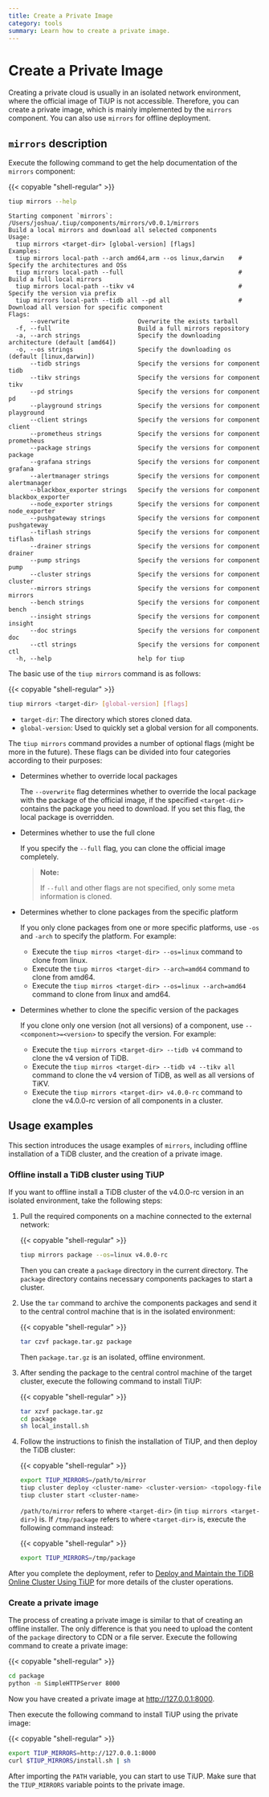 ```yaml
---
title: Create a Private Image
category: tools
summary: Learn how to create a private image.
---
```


# Create a Private Image

Creating a private cloud is usually in an isolated network environment, where the official image of TiUP is not accessible. Therefore, you can create a private image, which is mainly implemented by the `mirrors` component. You can also use `mirrors` for offline deployment.

## `mirrors` description

Execute the following command to get the help documentation of the `mirrors` component:

{{< copyable "shell-regular" >}}

```bash
tiup mirrors --help
```

```
Starting component `mirrors`: /Users/joshua/.tiup/components/mirrors/v0.0.1/mirrors
Build a local mirrors and download all selected components
Usage:
  tiup mirrors <target-dir> [global-version] [flags]
Examples:
  tiup mirrors local-path --arch amd64,arm --os linux,darwin    # Specify the architectures and OSs
  tiup mirrors local-path --full                                # Build a full local mirrors
  tiup mirrors local-path --tikv v4                             # Specify the version via prefix
  tiup mirrors local-path --tidb all --pd all                   # Download all version for specific component
Flags:
      --overwrite                   Overwrite the exists tarball
  -f, --full                        Build a full mirrors repository
  -a, --arch strings                Specify the downloading architecture (default [amd64])
  -o, --os strings                  Specify the downloading os (default [linux,darwin])
      --tidb strings                Specify the versions for component tidb
      --tikv strings                Specify the versions for component tikv
      --pd strings                  Specify the versions for component pd
      --playground strings          Specify the versions for component playground
      --client strings              Specify the versions for component client
      --prometheus strings          Specify the versions for component prometheus
      --package strings             Specify the versions for component package
      --grafana strings             Specify the versions for component grafana
      --alertmanager strings        Specify the versions for component alertmanager
      --blackbox_exporter strings   Specify the versions for component blackbox_exporter
      --node_exporter strings       Specify the versions for component node_exporter
      --pushgateway strings         Specify the versions for component pushgateway
      --tiflash strings             Specify the versions for component tiflash
      --drainer strings             Specify the versions for component drainer
      --pump strings                Specify the versions for component pump
      --cluster strings             Specify the versions for component cluster
      --mirrors strings             Specify the versions for component mirrors
      --bench strings               Specify the versions for component bench
      --insight strings             Specify the versions for component insight
      --doc strings                 Specify the versions for component doc
      --ctl strings                 Specify the versions for component ctl
  -h, --help                        help for tiup
```

The basic use of the `tiup mirrors` command is as follows:

{{< copyable "shell-regular" >}}

```bash
tiup mirrors <target-dir> [global-version] [flags]
```

- `target-dir`: The directory which stores cloned data.
- `global-version`: Used to quickly set a global version for all components.

The `tiup mirrors` command provides a number of optional flags (might be more in the future). These flags can be divided into four categories according to their purposes:

- Determines whether to override local packages

    The `--overwrite` flag determines whether to override the local package with the package of the official image, if the specified `<target-dir>` contains the package you need to download. If you set this flag, the local package is overridden.

- Determines whether to use the full clone

    If you specify the `--full` flag, you can clone the official image completely.

    > **Note:**
    >
    > If `--full` and other flags are not specified, only some meta information is cloned.

- Determines whether to clone packages from the specific platform

    If you only clone packages from one or more specific platforms, use `-os` and `-arch` to specify the platform. For example:

    - Execute the `tiup mirros <target-dir> --os=linux` command to clone from linux.
    - Execute the `tiup mirros <target-dir> --arch=amd64` command to clone from amd64.
    - Execute the `tiup mirros <target-dir> --os=linux --arch=amd64` command to clone from linux and amd64.

- Determines whether to clone the specific version of the packages

    If you clone only one version (not all versions) of a component, use `--<component>=<version>` to specify the version. For example:

    - Execute the `tiup mirrors <target-dir> --tidb v4` command to clone the v4 version of TiDB.
    - Execute the `tiup mirros <target-dir> --tidb v4 --tikv all` command to clone the v4 version of TiDB, as well as all versions of TiKV.
    - Execute the `tiup mirrors <target-dir> v4.0.0-rc` command to clone the v4.0.0-rc version of all components in a cluster.

## Usage examples

This section introduces the usage examples of `mirrors`, including offline installation of a TiDB cluster, and the creation of a private image.

### Offline install a TiDB cluster using TiUP

If you want to offline install a TiDB cluster of the v4.0.0-rc version in an isolated environment, take the following steps:

1. Pull the required components on a machine connected to the external network:

    {{< copyable "shell-regular" >}}

    ```bash
    tiup mirrors package --os=linux v4.0.0-rc
    ```

    Then you can create a `package` directory in the current directory. The `package` directory contains necessary components packages to start a cluster.

2. Use the `tar` command to archive the components packages and send it to the central control machine that is in the isolated environment:

    {{< copyable "shell-regular" >}}

    ```bash
    tar czvf package.tar.gz package
    ```

    Then `package.tar.gz` is an isolated, offline environment.

3. After sending the package to the central control machine of the target cluster, execute the following command to install TiUP:

    {{< copyable "shell-regular" >}}

    ```bash
    tar xzvf package.tar.gz
    cd package
    sh local_install.sh
    ```

4. Follow the instructions to finish the installation of TiUP, and then deploy the TiDB cluster:

    {{< copyable "shell-regular" >}}

    ```bash
    export TIUP_MIRRORS=/path/to/mirror
    tiup cluster deploy <cluster-name> <cluster-version> <topology-file>
    tiup cluster start <cluster-name>
    ```

    `/path/to/mirror` refers to where `<target-dir>` (in `tiup mirrors <target-dir>`) is. If `/tmp/package` refers to where `<target-dir>` is, execute the following command instead:

    {{< copyable "shell-regular" >}}

    ```bash
    export TIUP_MIRRORS=/tmp/package
    ```

After you complete the deployment, refer to [Deploy and Maintain the TiDB Online Cluster Using TiUP](/reference/tools/tiup/cluster.md) for more details of the cluster operations.

### Create a private image

The process of creating a private image is similar to that of creating an offline installer. The only difference is that you need to upload the content of the `package` directory to CDN or a file server. Execute the following command to create a private image:

{{< copyable "shell-regular" >}}

```bash
cd package
python -m SimpleHTTPServer 8000
```

Now you have created a private image at <http://127.0.0.1:8000>.

Then execute the following command to install TiUP using the private image:

{{< copyable "shell-regular" >}}

```bash
export TIUP_MIRRORS=http://127.0.0.1:8000
curl $TIUP_MIRRORS/install.sh | sh
```

After importing the `PATH` variable, you can start to use TiUP. Make sure that the `TIUP_MIRRORS` variable points to the private image.
